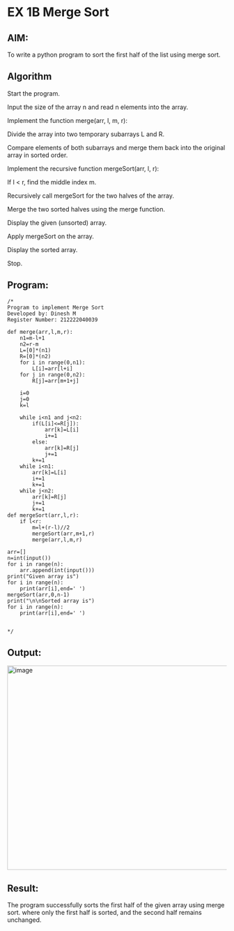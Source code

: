 # EX 1B Merge Sort

## AIM:
To write a python program to sort the first half of the list using merge sort.

## Algorithm
Start the program.

Input the size of the array n and read n elements into the array.

Implement the function merge(arr, l, m, r):

Divide the array into two temporary subarrays L and R.

Compare elements of both subarrays and merge them back into the original array in sorted order.

Implement the recursive function mergeSort(arr, l, r):

If l < r, find the middle index m.

Recursively call mergeSort for the two halves of the array.

Merge the two sorted halves using the merge function.

Display the given (unsorted) array.

Apply mergeSort on the array.

Display the sorted array.

Stop.

## Program:
```
/*
Program to implement Merge Sort
Developed by: Dinesh M
Register Number: 212222040039

def merge(arr,l,m,r):
    n1=m-l+1
    n2=r-m
    L=[0]*(n1)
    R=[0]*(n2)
    for i in range(0,n1):
        L[i]=arr[l+i]
    for j in range(0,n2):
        R[j]=arr[m+1+j]
    
    i=0
    j=0
    k=l
    
    while i<n1 and j<n2:
        if(L[i]<=R[j]):
            arr[k]=L[i]
            i+=1
        else:
            arr[k]=R[j]
            j+=1
        k+=1
    while i<n1:
        arr[k]=L[i]
        i+=1
        k+=1
    while j<n2:
        arr[k]=R[j]
        j+=1
        k+=1
def mergeSort(arr,l,r):
    if l<r:
        m=l+(r-l)//2
        mergeSort(arr,m+1,r)
        merge(arr,l,m,r)
        
arr=[]
n=int(input())
for i in range(n):
    arr.append(int(input()))
print("Given array is")
for i in range(n):
    print(arr[i],end=' ')
mergeSort(arr,0,n-1)
print("\n\nSorted array is")
for i in range(n):
    print(arr[i],end=' ')


*/
```

## Output:

<img width="1084" height="468" alt="image" src="https://github.com/user-attachments/assets/5e1a8ed8-bc27-4fb5-abdf-5ca4d94722ad" />


## Result:
The program successfully sorts the first half of the given array using merge sort. where only the first half is sorted, and the second half remains unchanged.
